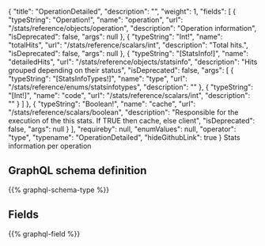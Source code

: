 {
  "title": "OperationDetailed",
  "description": "",
  "weight": 1,
  "fields": [
    {
      "typeString": "Operation!",
      "name": "operation",
      "url": "/stats/reference/objects/operation",
      "description": "Operation information",
      "isDeprecated": false,
      "args": null
    },
    {
      "typeString": "Int!",
      "name": "totalHits",
      "url": "/stats/reference/scalars/int",
      "description": "Total hits.",
      "isDeprecated": false,
      "args": null
    },
    {
      "typeString": "[StatsInfo!]",
      "name": "detailedHits",
      "url": "/stats/reference/objects/statsinfo",
      "description": "Hits grouped depending on their status",
      "isDeprecated": false,
      "args": [
        {
          "typeString": "[StatsInfoTypes!]",
          "name": "type",
          "url": "/stats/reference/enums/statsinfotypes",
          "description": ""
        },
        {
          "typeString": "[Int!]",
          "name": "code",
          "url": "/stats/reference/scalars/int",
          "description": ""
        }
      ]
    },
    {
      "typeString": "Boolean!",
      "name": "cache",
      "url": "/stats/reference/scalars/boolean",
      "description": "Responsible for the execution of the this stats. If TRUE then cache, else client",
      "isDeprecated": false,
      "args": null
    }
  ],
  "requireby": null,
  "enumValues": null,
  "operator": "type",
  "typename": "OperationDetailed",
  "hideGithubLink": true
}
Stats information per operation
## GraphQL schema definition

{{% graphql-schema-type %}}

## Fields

{{% graphql-field %}}
